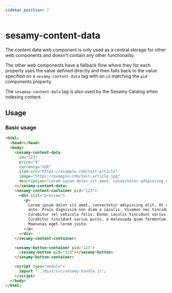 ```yaml
---
sidebar_position: 7
---
```


# sesamy-content-data

The content data web component is only used as a central storage for other web components and doesn't contain any other functionality.

The other web components have a fallback flow where they for each property uses the value defined directly and then falls back to the value specified on a `sesamy-content-data` tag with an `id` matching the `pid` components property.

The `sesamay-content-data` tag is also used by the Sesamy Catalog when indexing content.

## Usage

### Basic usage

```html
<html>
  <head></head>
  <body>
    <sesamy-content-data
      id="123"
      price="9"
      currency="SEK"
      item-src="https://example.com/test-article"
      image="https://example.com/test-article.jpg"
      description="Lorem ipsum dolor sit amet, consectetur adipiscing elit. Ut ut nuncante. Proin dignissim non diam a iaculis. Vivamus nec tincidunt nisl. Vivamus nec tincidunt nisl. Curabitur vel vehicula felis. Donec iaculis tincidunt varius. Curabitur tincidunt varius purus, a malesuada quam fermentum eleifend. Maecenas eget lorem justo."
    ></sesamy-content-data>
    <sesamy-content-container pid="123">
      <div slot="preview">
        <p>
          Lorem ipsum dolor sit amet, consectetur adipiscing elit. Ut ut nunc
          ante. Proin dignissim non diam a iaculis. Vivamus nec tincidunt nisl.
          Curabitur vel vehicula felis. Donec iaculis tincidunt varius.
          Curabitur tincidunt varius purus, a malesuada quam fermentum eleifend.
          Maecenas eget lorem justo.
        </p>
      </div>
    </sesamy-content-container>

    <sesamy-button-container pid="123">
      <sesamy-button pid="123"></sesamy-button>
    </sesamy-button-container>

    <script type="module">
      import "../dist/src/sesamy-bundle.js";
    </script>
  </body>
</html>
```
